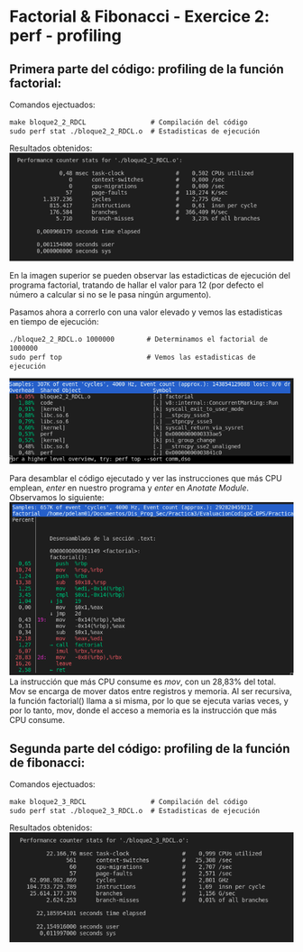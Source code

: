 # Factorial & Fibonacci - Exercice 2: perf - profiling

## Primera parte del código: profiling de la función factorial:
Comandos ejectuados:
```
make bloque2_2_RDCL                # Compilación del código
sudo perf stat ./bloque2_2_RDCL.o  # Estadisticas de ejecución
```
Resultados obtenidos:
![Perf results factorial()](imgs/perf_fac.png "Perf results factorial()")

En la imagen superior se pueden observar las estadicticas de ejecución del programa factorial, tratando de hallar el valor para 12 (por defecto el número a calcular si no se le pasa ningún argumento). 

Pasamos ahora a correrlo con una valor elevado y vemos las estadisticas en tiempo de ejecución:
```
./bloque2_2_RDCL.o 1000000        # Determinamos el factorial de 1000000
sudo perf top                     # Vemos las estadisticas de ejecución
```
![Perf top results factorial()](imgs/perf_top_fac.png "Perf top results factorial()")

Para desamblar el código ejecutado y ver las instrucciones que más CPU emplean, *enter* en nuestro programa y *enter* en *Anotate Module*. Observamos lo siguiente:
![Perf top results factorial()](imgs/perf_top_desam_fac.png "Perf top results factorial()")
La instrucción que más CPU consume es *mov*, con un 28,83% del total. Mov se encarga de mover datos entre registros y memoria. Al ser recursiva, la función factorial() llama a si misma, por lo que se ejecuta varias veces, y por lo tanto, mov, donde el acceso a memoria es la instrucción que más CPU consume.

## Segunda parte del código: profiling de la función de fibonacci:
Comandos ejectuados:
```
make bloque2_3_RDCL                # Compilación del código
sudo perf stat ./bloque2_3_RDCL.o  # Estadisticas de ejecución
```
Resultados obtenidos:
![Perf results fibonacci()](imgs/perf_fib.png "Perf results fibonacci()")